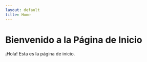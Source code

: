 ```yaml
---
layout: default
title: Home
---
```


# Bienvenido a la Página de Inicio

¡Hola! Esta es la página de inicio.

